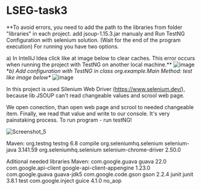 # LSEG-task3

**To avoid errors, you need to add the path to the libraries from folder "libraries" in each project. 
add jsoup-1.15.3.jar manualy and Run TestNG Configuration with selenium solution. (Wait for the end of the program execution) For running you have two options. 

a) In IntelliJ Idea click like at image below to clear caches. This error occurs when running the project with TestNG on another local machine.\**
![image](https://user-images.githubusercontent.com/57364788/204531013-7b6dff5a-cfd5-410d-aa6f-eee06330cd05.png) \
**b) Add configuration with TestNG in class org.example.Main  Method: test  like image below\**
![image](https://user-images.githubusercontent.com/57364788/204531127-7be23fd6-01ee-461c-b1e7-fde045591006.png)


In this project is used Silenium Web Driver (https://www.selenium.dev/), because lib JSOUP can't read changeable values and scrool web page. 

We open conection, than open web page and scrool to needed changeable item. Finally, we read that value and write to our console. It's very painstaking process.
To run program - run testNG! 

![Screenshot_5](https://user-images.githubusercontent.com/57364788/204150818-d88ea7cf-dc15-4dc9-b0de-9ff32bf881c3.png)


Maven:
<dependency>
            <groupId>org.testng</groupId>
            <artifactId>testng</artifactId>
            <version>6.8</version>
            <scope>compile</scope>
        </dependency>
        <dependency>
            <groupId>org.seleniumhq.selenium</groupId>
            <artifactId>selenium-java</artifactId>
            <version>3.141.59</version>
        </dependency>
        <dependency>
            <groupId>org.seleniumhq.selenium</groupId>
            <artifactId>selenium-chrome-driver</artifactId>
            <version>2.50.0</version>
        </dependency>
        
Aditional needed libraries Maven:
        <dependency>
            <groupId>com.google.guava</groupId>
            <artifactId>guava</artifactId>
            <version>22.0</version>
        </dependency>
        <dependency>
            <groupId>com.google.api-client</groupId>
            <artifactId>google-api-client-appengine</artifactId>
            <version>1.23.0</version>
            <exclusions>
                <exclusion>
                    <groupId>com.google.guava</groupId>
                    <artifactId>guava-jdk5</artifactId>
                </exclusion>
            </exclusions>
        </dependency>
        <dependency>
            <groupId>com.google.code.gson</groupId>
            <artifactId>gson</artifactId>
            <version>2.2.4</version>
        </dependency>
        <dependency>
            <groupId>junit</groupId>
            <artifactId>junit</artifactId>
            <version>3.8.1</version>
            <scope>test</scope>
        </dependency>
        <dependency>
            <groupId>com.google.inject</groupId>
            <artifactId>guice</artifactId>
            <version>4.1.0</version>
            <classifier>no_aop</classifier>
        </dependency>
